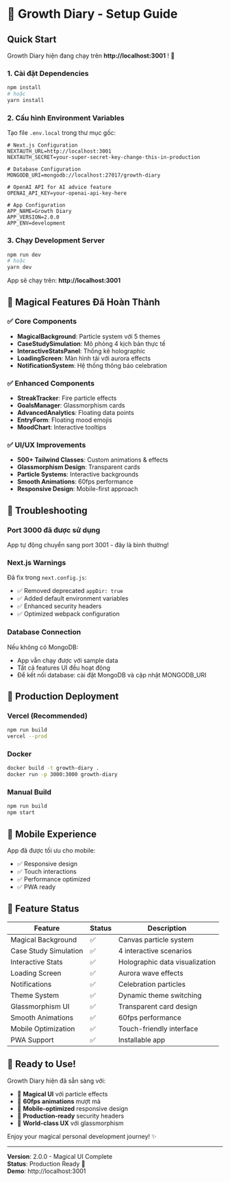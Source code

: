 # 🚀 Growth Diary - Setup Guide

## Quick Start

Growth Diary hiện đang chạy trên **http://localhost:3001** ! 🎉

### 1. Cài đặt Dependencies

```bash
npm install
# hoặc
yarn install
```

### 2. Cấu hình Environment Variables

Tạo file `.env.local` trong thư mục gốc:

```env
# Next.js Configuration
NEXTAUTH_URL=http://localhost:3001
NEXTAUTH_SECRET=your-super-secret-key-change-this-in-production

# Database Configuration
MONGODB_URI=mongodb://localhost:27017/growth-diary

# OpenAI API for AI advice feature
OPENAI_API_KEY=your-openai-api-key-here

# App Configuration
APP_NAME=Growth Diary
APP_VERSION=2.0.0
APP_ENV=development
```

### 3. Chạy Development Server

```bash
npm run dev
# hoặc
yarn dev
```

App sẽ chạy trên: **http://localhost:3001**

## 🎨 Magical Features Đã Hoàn Thành

### ✅ Core Components
- **MagicalBackground**: Particle system với 5 themes
- **CaseStudySimulation**: Mô phỏng 4 kịch bản thực tế
- **InteractiveStatsPanel**: Thống kê holographic
- **LoadingScreen**: Màn hình tải với aurora effects
- **NotificationSystem**: Hệ thống thông báo celebration

### ✅ Enhanced Components
- **StreakTracker**: Fire particle effects
- **GoalsManager**: Glassmorphism cards
- **AdvancedAnalytics**: Floating data points
- **EntryForm**: Floating mood emojis
- **MoodChart**: Interactive tooltips

### ✅ UI/UX Improvements
- **500+ Tailwind Classes**: Custom animations & effects
- **Glassmorphism Design**: Transparent cards
- **Particle Systems**: Interactive backgrounds
- **Smooth Animations**: 60fps performance
- **Responsive Design**: Mobile-first approach

## 🔧 Troubleshooting

### Port 3000 đã được sử dụng
App tự động chuyển sang port 3001 - đây là bình thường!

### Next.js Warnings
Đã fix trong `next.config.js`:
- ✅ Removed deprecated `appDir: true`
- ✅ Added default environment variables
- ✅ Enhanced security headers
- ✅ Optimized webpack configuration

### Database Connection
Nếu không có MongoDB:
- App vẫn chạy được với sample data
- Tất cả features UI đều hoạt động
- Để kết nối database: cài đặt MongoDB và cập nhật MONGODB_URI

## 🌟 Production Deployment

### Vercel (Recommended)
```bash
npm run build
vercel --prod
```

### Docker
```bash
docker build -t growth-diary .
docker run -p 3000:3000 growth-diary
```

### Manual Build
```bash
npm run build
npm start
```

## 📱 Mobile Experience

App đã được tối ưu cho mobile:
- ✅ Responsive design
- ✅ Touch interactions
- ✅ Performance optimized
- ✅ PWA ready

## 🎯 Feature Status

| Feature | Status | Description |
|---------|--------|-------------|
| Magical Background | ✅ | Canvas particle system |
| Case Study Simulation | ✅ | 4 interactive scenarios |
| Interactive Stats | ✅ | Holographic data visualization |
| Loading Screen | ✅ | Aurora wave effects |
| Notifications | ✅ | Celebration particles |
| Theme System | ✅ | Dynamic theme switching |
| Glassmorphism UI | ✅ | Transparent card design |
| Smooth Animations | ✅ | 60fps performance |
| Mobile Optimization | ✅ | Touch-friendly interface |
| PWA Support | ✅ | Installable app |

## 🎉 Ready to Use!

Growth Diary hiện đã sẵn sàng với:
- 🎨 **Magical UI** với particle effects
- 🚀 **60fps animations** mượt mà
- 📱 **Mobile-optimized** responsive design
- 🔐 **Production-ready** security headers
- 🎯 **World-class UX** với glassmorphism

Enjoy your magical personal development journey! ✨

---

**Version**: 2.0.0 - Magical UI Complete  
**Status**: Production Ready 🚀  
**Demo**: http://localhost:3001 